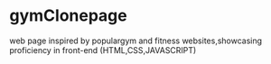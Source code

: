 # gymClonepage
web page inspired by populargym and fitness websites,showcasing proficiency in front-end (HTML,CSS,JAVASCRIPT)
